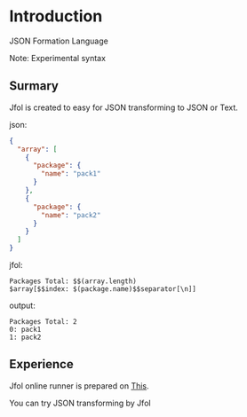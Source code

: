 # Introduction

JSON Formation Language

Note: Experimental syntax

## Surmary
Jfol is created to easy for JSON transforming to JSON or Text.

json:

```json
{
  "array": [
    {
      "package": {
        "name": "pack1"
      }
    },
    {
      "package": {
        "name": "pack2"
      }
    }
  ]
}
```

jfol:

```
Packages Total: $$(array.length)
$array[$$index: $(package.name)$$separator[\n]]
```

output:

```
Packages Total: 2
0: pack1
1: pack2
```

## Experience
Jfol online runner is prepared on [This](https://meilcli.github.io/Jfol.TS/index.html).

You can try JSON transforming by Jfol